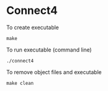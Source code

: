 # Connect4

To create executable
```
make
```
To run executable (command line)
```
./connect4
```
To remove object files and executable
```
make clean
```

